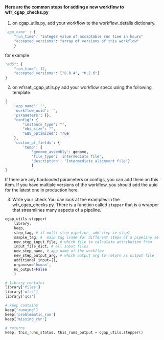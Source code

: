 #### Here are the common steps for adding a new workflow to wfr_cgap_checks.py

1. on cgap_utils.py,  add your workflow to the workflow_details dictionary.

```python
'app_name' : {
    "run_time": "integer value of accaptable run time in hours"
    "accepted_versions": "array of versions of this workflow"
    }
```

for example
```python
"md5": {
    "run_time": 12,
    "accepted_versions": ["0.0.4", "0.2.6"]
}
```

2. on wfrset_cgap_utils.py add your workflow specs using the following template

```python
{
    'app_name': '',
    'workflow_uuid': '',
    'parameters': {},
    "config": {
        "instance_type": "",
        "ebs_size": "",
        "EBS_optimized": True
    },
    'custom_pf_fields': {
        'temp': {
            'genome_assembly': genome,
            'file_type': 'intermediate file',
            'description': 'Intermediate alignment file'}
            }
}
```
If there are any hardcoded parameters or configs, you can add them on this item.
If you have multiple versions of the workflow, you should add the uuid for the
latest one in production here.


3. Write your check
You can look at the examples in the wfr_cgap_checks.py. There is a function called
`stepper` that is a wrapper that streamlines many aspects of a pipeline.



```python
cgap_utils.stepper(
    library,
    keep,
    step_tag, # if multi step pipeline, add step ie step1
    sample_tag, #  main tag (same for different steps of a pipeline ie sample)
    new_step_input_file, # which file to calculate attribution from
    input_file_dict, # all input files
    new_step_name, # app name of the workflow
    new_step_output_arg, # which output arg to return as output file
    additional_input={},
    organism='human',
    no_output=False
    )

# library contains
library['files']
library['wfrs']
library['qcs']

# keep contains
keep['running']
keep['problematic_run']
keep['missing_run']

# returns
keep, this_runs_status, this_runs_output = cgap_utils.stepper()
```


```python
```


```python
```
